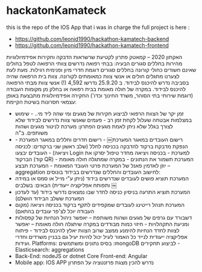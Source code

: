 # hackatonKamateck


this is the repo of the IOS App that i was in charge the full project is here : 
- https://github.com/leonid1990/hackathon-kamatech-backend
- https://github.com/leonid1990/hackathon-kamatech-frontend

האקתון 2020 – קמאטק
פתרון לקטיעת שרשראות הדבקה וחקירות אפידמיולוגיות מהירות בחללים סגורים
הבעיה: בבתי רפואה נדרשים צוותי הרפואה לטפל בחולים שאינם חשודים כחולי קורונה בחללים סגורים דוגמת חדרי מיון
ופנימית רגילות.
מעת לעת לצערנו מתגלים חולים או אנשי צוות כמאומתים לקורונה. צוות בית הרפואה שהיה בסביבה נדרש להיכנס לבידוד.
ב 25.9.20 נדרשו 4,592 (!) אנשי צוות מבתי הרפואה להיכנס לבידוד. במקרה של חולה מאומת בבית רפואה או בחלק מן מקומות העבודה (דוגמת שירותי בתי הסוהר, משרד החינוך
וכדו') החקירה אפידמיולוגית מתבצעת באופן עצמאי חסרונות בשיטת הקיימת:
- זמן יקר של הצוות הרפואי לביצוע חקירות של מגעים ומי שהה ליד מי.. - שימוש במצלמות אבטחה שעלול לקחת זמן רב - פעמים שאנשי צוות נדרשים לבידוד שלא לצורך בגלל שלא ניתן לאמת מגעים
הפתרון: מערכת לניטור מגעים ושהות משותפים.
ב"ה
- רישום העובדים במאגר המערכת￼ - רישום חדרים וחללים במאגר המערכת - הנפקת מדבקת ברקוד להדבקה בכניסה לחלל (שלב ראשון שני ברקודים: לכניסה ויציאה) - העובדים יבצעו Login למערכת - בכניסה ויציאה מחדר טיפול יסרקו את הברקוד (קוד QR) - המערכת תשמור את הנתונים - במקרה שמתגלה חולה מאומת – יוזן לאדמין פאנל של המערכת פרטי העובד המאומת - המערכת תבצע aggregation לחישוב העובדים והחללים שנדרשים בבידוד
בונוסים:
- המערכת תוציא פושים לעובדים שנדרשים בידוד (ניתן ע"י מייל או סמס או במידה ותפותח אפליקציה ייעודית)
הבאים:
בשלבים
￼
- המערכת תוציא התרעה בניסיון כניסה לחדר שבו נמצאים נדרשי בידוד (עד לעדכון המערכת ששלב הבידוד הושלם)
- המערכת תנהל רייטינג לעובדים שמקפידים לתקף ברקוד בכניסה ויציאה (מקום העבודה יוכל לצ'פר עובדים בהתאם)
- דשבורד עם גרפים של מגעים ושהות משותפת – יאפשר ניהול הנחיות של קפסולות ומניעת התקהלויות - חיזוי כמות מבודדים במקרה שיתגלה חולה מאומת – יאפשר לצוות לחדד הנחיות להימנע ממצב שרוב
הצוות יאלץ להיכנס לבידוד - פיתוח אפליקציה ייעודית לנייד
כל האמור לעיל יכול להיות יעיל גם בבניין משרדים וחדרי ועידות.
Platforms:
בסיס נתונים ומשתמשים :mongoDB
לביצוע תחקירים - Elasticsearch: aggregations
- Back-End: nodeJS or dotnet Core Front-end: Angular
- Mobile app: IOS APP 
נדרש להכין מצגת פרזנטציה על הפתרון
